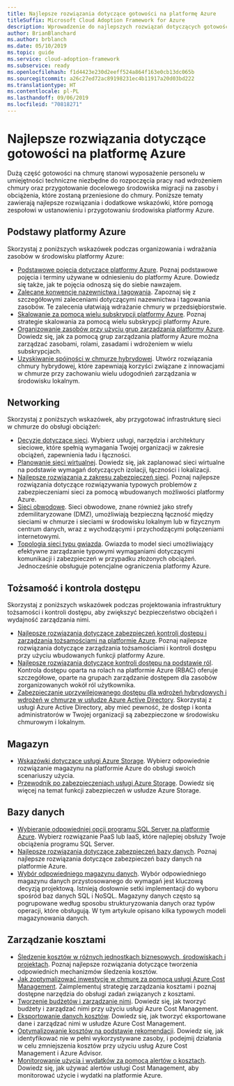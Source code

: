 ```yaml
---
title: Najlepsze rozwiązania dotyczące gotowości na platformę Azure
titleSuffix: Microsoft Cloud Adoption Framework for Azure
description: Wprowadzenie do najlepszych rozwiązań dotyczących gotowości na platformę Azure
author: BrianBlanchard
ms.author: brblanch
ms.date: 05/10/2019
ms.topic: guide
ms.service: cloud-adoption-framework
ms.subservice: ready
ms.openlocfilehash: f1d4423e230d2eeff524a864f163e0cb13dc065b
ms.sourcegitcommit: a26c27ed72ac89198231ec4b11917a20d03bd222
ms.translationtype: HT
ms.contentlocale: pl-PL
ms.lasthandoff: 09/06/2019
ms.locfileid: "70818271"
---
```

# <a name="best-practices-for-azure-readiness"></a>Najlepsze rozwiązania dotyczące gotowości na platformę Azure

Dużą część gotowości na chmurę stanowi wyposażenie personelu w umiejętności techniczne niezbędne do rozpoczęcia pracy nad wdrożeniem chmury oraz przygotowanie docelowego środowiska migracji na zasoby i obciążenia, które zostaną przeniesione do chmury. Poniższe tematy zawierają najlepsze rozwiązania i dodatkowe wskazówki, które pomogą zespołowi w ustanowieniu i przygotowaniu środowiska platformy Azure.

## <a name="azure-fundamentals"></a>Podstawy platformy Azure

Skorzystaj z poniższych wskazówek podczas organizowania i wdrażania zasobów w środowisku platformy Azure:

- [Podstawowe pojęcia dotyczące platformy Azure](../considerations/fundamental-concepts.md). Poznaj podstawowe pojęcia i terminy używane w odniesieniu do platformy Azure. Dowiedz się także, jak te pojęcia odnoszą się do siebie nawzajem.
- [Zalecane konwencje nazewnictwa i tagowania](../considerations/name-and-tag.md). Zapoznaj się z szczegółowymi zaleceniami dotyczącymi nazewnictwa i tagowania zasobów. Te zalecenia ułatwiają wdrażanie chmury w przedsiębiorstwie.
- [Skalowanie za pomocą wielu subskrypcji platformy Azure](../considerations/scaling-subscriptions.md). Poznaj strategie skalowania za pomocą wielu subskrypcji platformy Azure.
- [Organizowanie zasobów przy użyciu grup zarządzania platformy Azure](https://docs.microsoft.com/azure/governance/management-groups/?toc=https://docs.microsoft.com/azure/cloud-adoption-framework/toc.json&bc=https://docs.microsoft.com/azure/cloud-adoption-framework/bread/toc.json). Dowiedz się, jak za pomocą grup zarządzania platformy Azure można zarządzać zasobami, rolami, zasadami i wdrożeniem w wielu subskrypcjach.
- [Uzyskiwanie spójności w chmurze hybrydowej](../../infrastructure/misc/hybrid-consistency.md). Utwórz rozwiązania chmury hybrydowej, które zapewniają korzyści związane z innowacjami w chmurze przy zachowaniu wielu udogodnień zarządzania w środowisku lokalnym.

## <a name="networking"></a>Networking

Skorzystaj z poniższych wskazówek, aby przygotować infrastrukturę sieci w chmurze do obsługi obciążeń:

- [Decyzje dotyczące sieci](../considerations/network-decisions.md). Wybierz usługi, narzędzia i architektury sieciowe, które spełnią wymagania Twojej organizacji w zakresie obciążeń, zapewnienia ładu i łączności.
- [Planowanie sieci wirtualnej](https://docs.microsoft.com/azure/virtual-network/virtual-network-vnet-plan-design-arm?toc=https://docs.microsoft.com/azure/cloud-adoption-framework/toc.json&bc=https://docs.microsoft.com/azure/cloud-adoption-framework/bread/toc.json). Dowiedz się, jak zaplanować sieci wirtualne na podstawie wymagań dotyczących izolacji, łączności i lokalizacji.
- [Najlepsze rozwiązania z zakresu zabezpieczeń sieci](https://docs.microsoft.com/azure/security/azure-security-network-security-best-practices?toc=https://docs.microsoft.com/azure/cloud-adoption-framework/toc.json&bc=https://docs.microsoft.com/azure/cloud-adoption-framework/bread/toc.json). Poznaj najlepsze rozwiązania dotyczące rozwiązywania typowych problemów z zabezpieczeniami sieci za pomocą wbudowanych możliwości platformy Azure.
- [Sieci obwodowe](./perimeter-networks.md). Sieci obwodowe, znane również jako strefy zdemilitaryzowane (DMZ), umożliwiają bezpieczną łączność między sieciami w chmurze i sieciami w środowisku lokalnym lub w fizycznym centrum danych, wraz z wychodzącymi i przychodzącymi połączeniami internetowymi.
- [Topologia sieci typu gwiazda](./hub-spoke-network-topology.md). Gwiazda to model sieci umożliwiający efektywne zarządzanie typowymi wymaganiami dotyczącymi komunikacji i zabezpieczeń w przypadku złożonych obciążeń. Jednocześnie obsługuje potencjalne ograniczenia platformy Azure.

## <a name="identity-and-access-control"></a>Tożsamość i kontrola dostępu

Skorzystaj z poniższych wskazówek podczas projektowania infrastruktury tożsamości i kontroli dostępu, aby zwiększyć bezpieczeństwo obciążeń i wydajność zarządzania nimi.

- [Najlepsze rozwiązania dotyczące zabezpieczeń kontroli dostępu i zarządzania tożsamościami na platformie Azure](https://docs.microsoft.com/azure/security/azure-security-identity-management-best-practices?toc=https://docs.microsoft.com/azure/cloud-adoption-framework/toc.json&bc=https://docs.microsoft.com/azure/cloud-adoption-framework/bread/toc.json). Poznaj najlepsze rozwiązania dotyczące zarządzania tożsamościami i kontroli dostępu przy użyciu wbudowanych funkcji platformy Azure.
- [Najlepsze rozwiązania dotyczące kontroli dostępu na podstawie ról](./roles.md). Kontrola dostępu oparta na rolach na platformie Azure (RBAC) oferuje szczegółowe, oparte na grupach zarządzanie dostępem dla zasobów zorganizowanych wokół ról użytkownika.
- [Zabezpieczanie uprzywilejowanego dostępu dla wdrożeń hybrydowych i wdrożeń w chmurze w usłudze Azure Active Directory](https://docs.microsoft.com/azure/active-directory/users-groups-roles/directory-admin-roles-secure?toc=https://docs.microsoft.com/azure/cloud-adoption-framework/toc.json&bc=https://docs.microsoft.com/azure/cloud-adoption-framework/bread/toc.json). Skorzystaj z usługi Azure Active Directory, aby mieć pewność, że dostęp i konta administratorów w Twojej organizacji są zabezpieczone w środowisku chmurowym i lokalnym.

## <a name="storage"></a>Magazyn

- [Wskazówki dotyczące usługi Azure Storage](../considerations/storage-guidance.md). Wybierz odpowiednie rozwiązanie magazynu na platformie Azure do obsługi swoich scenariuszy użycia.
- [Przewodnik po zabezpieczeniach usługi Azure Storage](https://docs.microsoft.com/azure/storage/common/storage-security-guide?toc=https://docs.microsoft.com/azure/cloud-adoption-framework/toc.json&bc=https://docs.microsoft.com/azure/cloud-adoption-framework/bread/toc.json). Dowiedz się więcej na temat funkcji zabezpieczeń w usłudze Azure Storage.

## <a name="databases"></a>Bazy danych

- [Wybieranie odpowiedniej opcji programu SQL Server na platformie Azure](https://docs.microsoft.com/azure/sql-database/sql-database-paas-vs-sql-server-iaas?toc=https://docs.microsoft.com/azure/cloud-adoption-framework/toc.json&bc=https://docs.microsoft.com/azure/cloud-adoption-framework/bread/toc.json). Wybierz rozwiązanie PaaS lub IaaS, które najlepiej obsłuży Twoje obciążenia programu SQL Server.
- [Najlepsze rozwiązania dotyczące zabezpieczeń bazy danych](https://docs.microsoft.com/azure/security/azure-database-security-best-practices?toc=https://docs.microsoft.com/azure/cloud-adoption-framework/toc.json&bc=https://docs.microsoft.com/azure/cloud-adoption-framework/bread/toc.json). Poznaj najlepsze rozwiązania dotyczące zabezpieczeń bazy danych na platformie Azure.
- [Wybór odpowiedniego magazynu danych](https://docs.microsoft.com/azure/architecture/guide/technology-choices/data-store-overview). Wybór odpowiedniego magazynu danych przystosowanego do wymagań jest kluczową decyzją projektową. Istnieją dosłownie setki implementacji do wyboru spośród baz danych SQL i NoSQL. Magazyny danych często są pogrupowane według sposobu strukturyzowania danych oraz typów operacji, które obsługują. W tym artykule opisano kilka typowych modeli magazynowania danych.

## <a name="cost-management"></a>Zarządzanie kosztami

- [Śledzenie kosztów w różnych jednostkach biznesowych, środowiskach i projektach](./track-costs.md). Poznaj najlepsze rozwiązania dotyczące tworzenia odpowiednich mechanizmów śledzenia kosztów.
- [Jak zoptymalizować inwestycję w chmurę za pomocą usługi Azure Cost Management](https://docs.microsoft.com/azure/cost-management/cost-mgt-best-practices?toc=https://docs.microsoft.com/azure/cloud-adoption-framework/toc.json&bc=https://docs.microsoft.com/azure/cloud-adoption-framework/bread/toc.json). Zaimplementuj strategię zarządzania kosztami i poznaj dostępne narzędzia do obsługi zadań związanych z kosztami.
- [Tworzenie budżetów i zarządzanie nimi](https://docs.microsoft.com/azure/cost-management/tutorial-acm-create-budgets?toc=https://docs.microsoft.com/azure/cloud-adoption-framework/toc.json&bc=https://docs.microsoft.com/azure/cloud-adoption-framework/bread/toc.json). Dowiedz się, jak tworzyć budżety i zarządzać nimi przy użyciu usługi Azure Cost Management.
- [Eksportowanie danych kosztów](https://docs.microsoft.com/azure/cost-management/tutorial-export-acm-data?toc=https://docs.microsoft.com/azure/cloud-adoption-framework/toc.json&bc=https://docs.microsoft.com/azure/cloud-adoption-framework/bread/toc.json). Dowiedz się, jak tworzyć eksportowane dane i zarządzać nimi w usłudze Azure Cost Management.
- [Optymalizowanie kosztów na podstawie rekomendacji](https://docs.microsoft.com/azure/cost-management/tutorial-acm-opt-recommendations?toc=https://docs.microsoft.com/azure/cloud-adoption-framework/toc.json&bc=https://docs.microsoft.com/azure/cloud-adoption-framework/bread/toc.json). Dowiedz się, jak identyfikować nie w pełni wykorzystywane zasoby, i podejmij działania w celu zmniejszenia kosztów przy użyciu usług Azure Cost Management i Azure Advisor.
- [Monitorowanie użycia i wydatków za pomocą alertów o kosztach](https://docs.microsoft.com/azure/cost-management/cost-mgt-alerts-monitor-usage-spending?toc=https://docs.microsoft.com/azure/cloud-adoption-framework/toc.json&bc=https://docs.microsoft.com/azure/cloud-adoption-framework/bread/toc.json). Dowiedz się, jak używać alertów usługi Cost Management, aby monitorować użycie i wydatki na platformie Azure.
